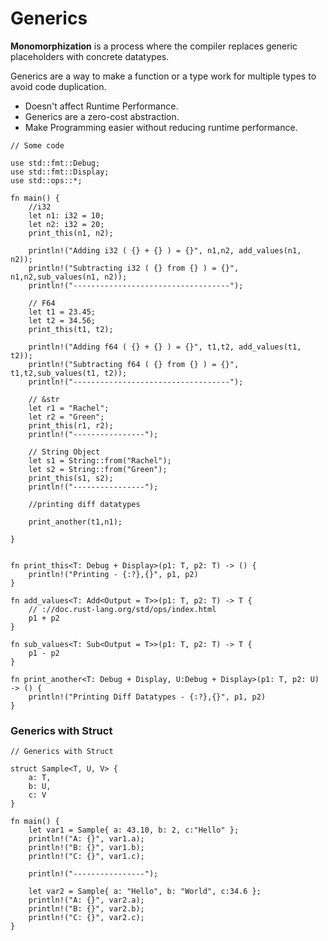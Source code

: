 # Generics

**Monomorphization** is a process where the compiler replaces generic placeholders with concrete datatypes.

Generics are a way to make a function or a type work for multiple types to avoid code duplication.

* Doesn't affect Runtime Performance.&#x20;
* Generics are a zero-cost abstraction.&#x20;
* Make Programming easier without reducing runtime performance.

```
// Some code

use std::fmt::Debug;
use std::fmt::Display;
use std::ops::*;

fn main() {
    //i32
    let n1: i32 = 10;
    let n2: i32 = 20;
    print_this(n1, n2);
    
    println!("Adding i32 ( {} + {} ) = {}", n1,n2, add_values(n1, n2));
    println!("Subtracting i32 ( {} from {} ) = {}", n1,n2,sub_values(n1, n2));
    println!("-----------------------------------");

    // F64
    let t1 = 23.45;
    let t2 = 34.56;
    print_this(t1, t2);

    println!("Adding f64 ( {} + {} ) = {}", t1,t2, add_values(t1, t2));
    println!("Subtracting f64 ( {} from {} ) = {}", t1,t2,sub_values(t1, t2));
    println!("-----------------------------------");

    // &str
    let r1 = "Rachel";
    let r2 = "Green";
    print_this(r1, r2);
    println!("----------------");

    // String Object
    let s1 = String::from("Rachel");
    let s2 = String::from("Green");
    print_this(s1, s2);
    println!("----------------");
    
    //printing diff datatypes
    
    print_another(t1,n1);

}


fn print_this<T: Debug + Display>(p1: T, p2: T) -> () {
    println!("Printing - {:?},{}", p1, p2)
}

fn add_values<T: Add<Output = T>>(p1: T, p2: T) -> T {
    // ://doc.rust-lang.org/std/ops/index.html
    p1 + p2
}

fn sub_values<T: Sub<Output = T>>(p1: T, p2: T) -> T {
    p1 - p2
}

fn print_another<T: Debug + Display, U:Debug + Display>(p1: T, p2: U) -> () {
    println!("Printing Diff Datatypes - {:?},{}", p1, p2)
}
```

### Generics with Struct

```
// Generics with Struct

struct Sample<T, U, V> {
    a: T,
    b: U,
    c: V
}

fn main() {
    let var1 = Sample{ a: 43.10, b: 2, c:"Hello" };
    println!("A: {}", var1.a);
    println!("B: {}", var1.b);
    println!("C: {}", var1.c);

    println!("----------------");

    let var2 = Sample{ a: "Hello", b: "World", c:34.6 };
    println!("A: {}", var2.a);
    println!("B: {}", var2.b);
    println!("C: {}", var2.c);
}


```

